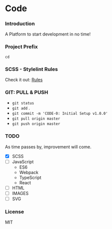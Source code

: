 # Code

### Introduction
A Platform to start development in no time!

### Project Prefix
`cd`

### SCSS - Stylelint Rules
Check it out: [Rules](https://stylelint.io/user-guide/rules/)

### GIT: PULL & PUSH
- `git status`
- `git add` .
- `git commit -m 'CODE-0: Initial Setup v1.0.0'`
- `git pull origin master`
- `git push origin master`

### TODO
As time passes by, improvement will come.

- [x] SCSS
- [ ] JavaScript
	- ES6
	- Webpack
	- TypeScript
	- React
- [ ] HTML
- [ ] IMAGES
- [ ] SVG

### License
MIT
